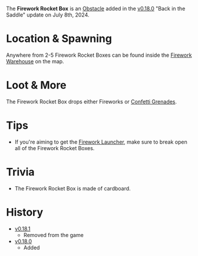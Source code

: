 <Stub/>
<Event/>

The **Firework Rocket Box** is an [Obstacle](/obstacles) added in the [v0.18.0](https://github.com/HasangerGames/suroi/releases/tag/v0.18.0) "Back in the Saddle" update on July 8th, 2024.

# Location & Spawning

Anywhere from 2-5 Firework Rocket Boxes can be found inside the [Firework Warehouse](/buildings/firework_warehouse) on the map.

# Loot & More

The Firework Rocket Box drops either Fireworks or [Confetti Grenades](/weapons/throwables/confetti_grenade).

# Tips

- If you're aiming to get the [Firework Launcher](/weapons/guns/firework_launcher), make sure to break open all of the Firework Rocket Boxes.

# Trivia

- The Firework Rocket Box is made of cardboard.

# History

- [v0.18.1](https://github.com/HasangerGames/suroi/releases/tag/v0.18.1)
  - Removed from the game
- [v0.18.0](https://github.com/HasangerGames/suroi/releases/tag/v0.18.0)
  - Added

